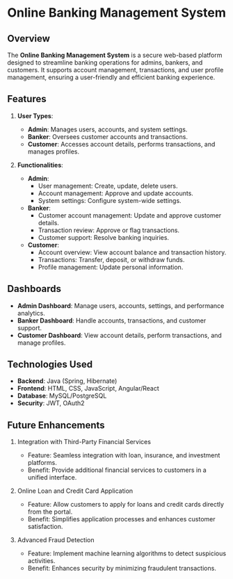 # Online Banking Management System

## Overview  
The **Online Banking Management System** is a secure web-based platform designed to streamline banking operations for admins, bankers, and customers. It supports account management, transactions, and user profile management, ensuring a user-friendly and efficient banking experience.

## Features  
1. **User Types**:  
   - **Admin**: Manages users, accounts, and system settings.  
   - **Banker**: Oversees customer accounts and transactions.  
   - **Customer**: Accesses account details, performs transactions, and manages profiles.  

2. **Functionalities**:  
   - **Admin**:  
     - User management: Create, update, delete users.  
     - Account management: Approve and update accounts.  
     - System settings: Configure system-wide settings.  
   - **Banker**:  
     - Customer account management: Update and approve customer details.  
     - Transaction review: Approve or flag transactions.  
     - Customer support: Resolve banking inquiries.  
   - **Customer**:  
     - Account overview: View account balance and transaction history.  
     - Transactions: Transfer, deposit, or withdraw funds.  
     - Profile management: Update personal information.  

## Dashboards  
- **Admin Dashboard**: Manage users, accounts, settings, and performance analytics.  
- **Banker Dashboard**: Handle accounts, transactions, and customer support.  
- **Customer Dashboard**: View account details, perform transactions, and manage profiles.  

## Technologies Used  
- **Backend**: Java (Spring, Hibernate)  
- **Frontend**: HTML, CSS, JavaScript, Angular/React  
- **Database**: MySQL/PostgreSQL  
- **Security**: JWT, OAuth2
## Future Enhancements

1. Integration with Third-Party Financial Services
   - Feature: Seamless integration with loan, insurance, and investment platforms.
   - Benefit: Provide additional financial services to customers in a unified interface.

2. Online Loan and Credit Card Application
   - Feature: Allow customers to apply for loans and credit cards directly from the portal.
   - Benefit: Simplifies application processes and enhances customer satisfaction.

3. Advanced Fraud Detection
   - Feature: Implement machine learning algorithms to detect suspicious activities.
   - Benefit: Enhances security by minimizing fraudulent transactions.






